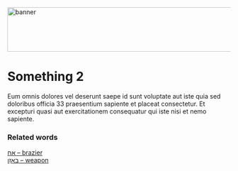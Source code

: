 <img src="../../img/banner.png" alt="banner" width="800" height="100">

# **Something 2**

Eum omnis dolores vel deserunt saepe id sunt voluptate aut iste quia sed doloribus officia 33 praesentium sapiente et placeat consectetur. Et excepturi quasi aut exercitationem consequatur qui iste nisi et nemo sapiente. 

### Related words
[אַח – brazier](../words/brazier.md)<br>[באָזֵן – weapon](../words/weapon.md)<br>